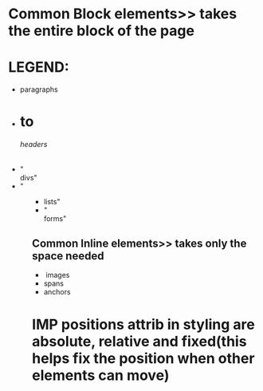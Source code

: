 # Common Block elements>> takes the entire block of the page

LEGEND:
=======
- <p> <p> paragraphs </p>
- <p> <h1> to <h6> headers </p>
- "<div> divs"
- "<ol><ul><li> lists"
- "<form> forms"

## Common Inline elements>> takes only the space needed
- <img> images
- <span> spans
- <a> anchors

# IMP positions attrib in styling are absolute, relative and fixed(this helps fix the position when other elements can move)
